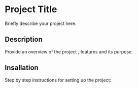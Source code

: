 # Project Title
Briefly describe your project here.

## Description
Provide an overview of the project , features and its purpose.

## Insallation
Step by step instructions for setting up the project: